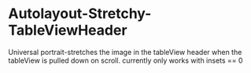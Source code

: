 # Autolayout-Stretchy-TableViewHeader
Universal portrait-stretches the image in the tableView header when the tableView is pulled down on scroll. currently only works with insets == 0 
